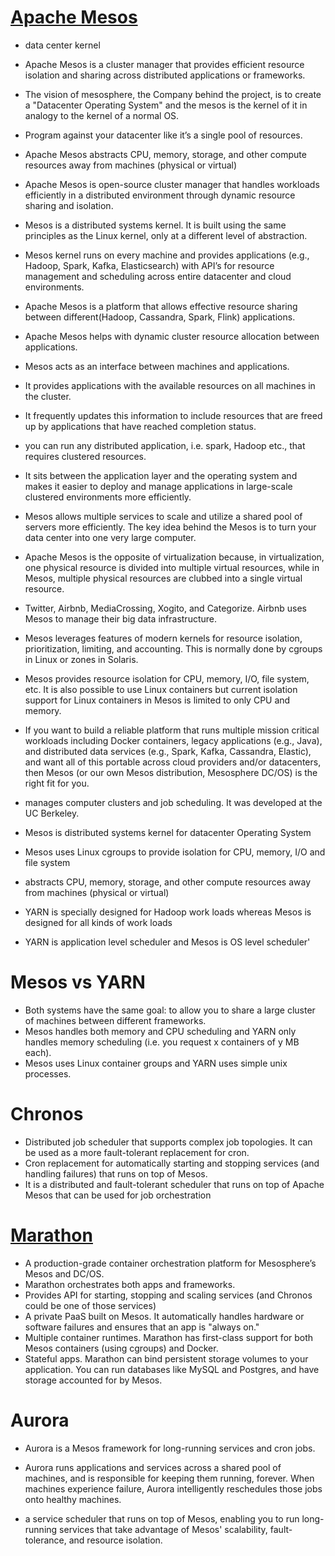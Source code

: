 # [Apache Mesos](https://www.youtube.com/watch?v=51qrfr8Vu3k)
- data center kernel
- Apache Mesos is a cluster manager that provides efficient resource isolation and sharing across distributed applications or frameworks.
- The vision of mesosphere, the Company behind the project, is to create a "Datacenter Operating System" and the mesos is the kernel of it in analogy to the kernel of a normal OS.
- Program against your datacenter like it’s a single pool of resources.
- Apache Mesos abstracts CPU, memory, storage, and other compute resources away from machines (physical or virtual)
- Apache Mesos is open-source cluster manager that handles workloads efficiently in a distributed environment through dynamic resource sharing and isolation.
- Mesos is a distributed systems kernel. It is built using the same principles as the Linux kernel, only at a different level of abstraction.
- Mesos kernel runs on every machine and provides applications (e.g., Hadoop, Spark, Kafka, Elasticsearch) with API’s for resource management and scheduling across entire datacenter and cloud environments.

- Apache Mesos is a platform that allows effective resource sharing between different(Hadoop, Cassandra, Spark, Flink) applications.
- Apache Mesos helps with dynamic cluster resource allocation between applications.
- Mesos acts as an interface between machines and applications.
- It provides applications with the available resources on all machines in the cluster.
- It frequently updates this information to include resources that are freed up by applications that have reached completion status.

- you can run any distributed application, i.e. spark, Hadoop etc., that requires clustered resources.
- It sits between the application layer and the operating system and makes it easier to deploy and manage applications in large-scale clustered environments more efficiently.
- Mesos allows multiple services to scale and utilize a shared pool of servers more efficiently. The key idea behind the Mesos is to turn your data center into one very large computer.
- Apache Mesos is the opposite of virtualization because, in virtualization, one physical resource is divided into multiple virtual resources, while in Mesos, multiple physical resources are clubbed into a single virtual resource.
- Twitter, Airbnb, MediaCrossing, Xogito, and Categorize. Airbnb uses Mesos to manage their big data infrastructure.
- Mesos leverages features of modern kernels for resource isolation, prioritization, limiting, and accounting. This is normally done by cgroups in Linux or zones in Solaris.
- Mesos provides resource isolation for CPU, memory, I/O, file system, etc. It is also possible to use Linux containers but current isolation support for Linux containers in Mesos is limited to only CPU and memory.
- If you want to build a reliable platform that runs multiple mission critical workloads including Docker containers, legacy applications (e.g., Java), and distributed data services (e.g., Spark, Kafka, Cassandra, Elastic), and want all of this portable across cloud providers and/or datacenters, then Mesos (or our own Mesos distribution, Mesosphere DC/OS) is the right fit for you.

- manages computer clusters and job scheduling. It was developed at the UC Berkeley.
- Mesos is distributed systems kernel for datacenter Operating System
- Mesos uses Linux cgroups to provide isolation for CPU, memory, I/O and file system
- abstracts CPU, memory, storage, and other compute resources away from machines (physical or virtual)
- YARN is specially designed for Hadoop work loads whereas Mesos is designed for all kinds of work loads
- YARN is application level scheduler and Mesos is OS level scheduler'

# Mesos vs YARN
- Both systems have the same goal: to allow you to share a large cluster of machines between different frameworks.
- Mesos handles both memory and CPU scheduling and YARN only handles memory scheduling (i.e. you request x containers of y MB each).
- Mesos uses Linux container groups and YARN uses simple unix processes.

# Chronos
- Distributed job scheduler that supports complex job topologies. It can be used as a more fault-tolerant replacement for cron.
- Cron replacement for automatically starting and stopping services (and handling failures) that runs on top of Mesos.
- It is a distributed and fault-tolerant scheduler that runs on top of Apache Mesos that can be used for job orchestration
# [Marathon](https://mesosphere.github.io/marathon/)
- A production-grade container orchestration platform for Mesosphere’s Mesos and DC/OS.
- Marathon orchestrates both apps and frameworks.
- Provides API for starting, stopping and scaling services (and Chronos could be one of those services)
- A private PaaS built on Mesos. It automatically handles hardware or software failures and ensures that an app is "always on."
- Multiple container runtimes. Marathon has first-class support for both Mesos containers (using cgroups) and Docker.
- Stateful apps. Marathon can bind persistent storage volumes to your application. You can run databases like MySQL and Postgres, and have storage accounted for by Mesos.
# Aurora
- Aurora is a Mesos framework for long-running services and cron jobs.
- Aurora runs applications and services across a shared pool of machines, and is responsible for keeping them running, forever. When machines experience failure, Aurora intelligently reschedules those jobs onto healthy machines.

- a service scheduler that runs on top of Mesos, enabling you to run long-running services that take advantage of Mesos' scalability, fault-tolerance, and resource isolation.

